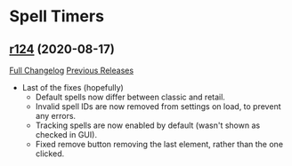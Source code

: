 # <DBM> Spell Timers

## [r124](https://github.com/DeadlyBossMods/DBM-SpellTimers/tree/r124) (2020-08-17)
[Full Changelog](https://github.com/DeadlyBossMods/DBM-SpellTimers/compare/r123...r124) [Previous Releases](https://github.com/DeadlyBossMods/DBM-SpellTimers/releases)

- Last of the fixes (hopefully)  
    - Default spells now differ between classic and retail.  
    - Invalid spell IDs are now removed from settings on load, to prevent any errors.  
    - Tracking spells are now enabled by default (wasn't shown as checked in GUI).  
    - Fixed remove button removing the last element, rather than the one clicked.  
